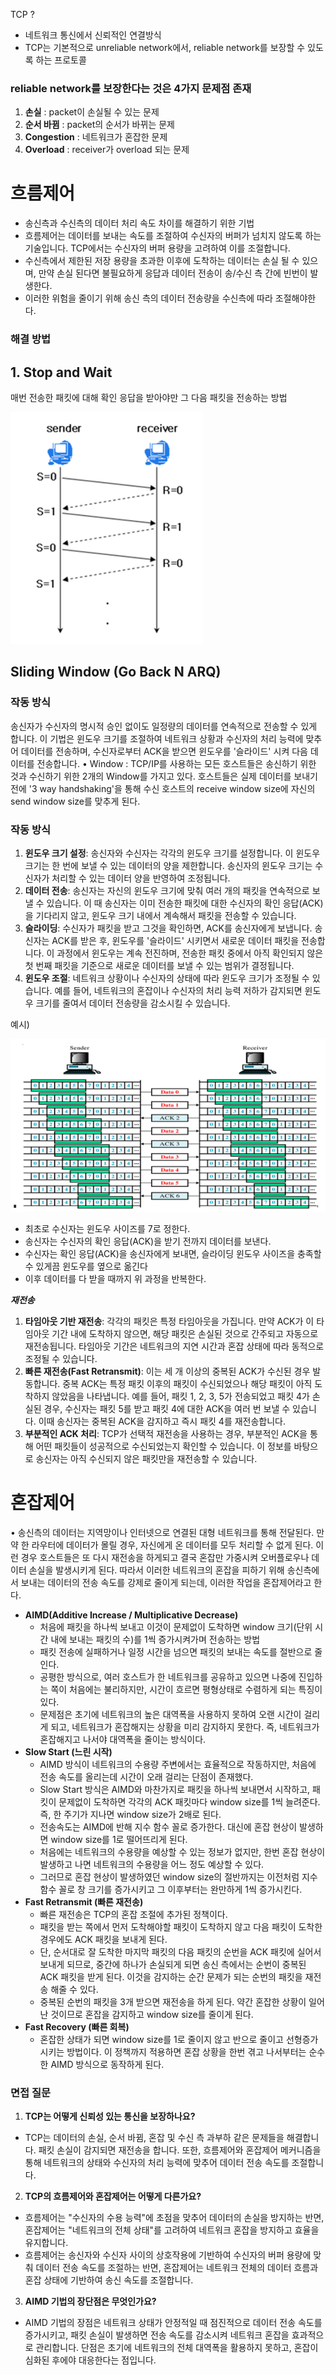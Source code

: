 TCP ?

- 네트워크 통신에서 신뢰적인 연결방식
- TCP는 기본적으로 unreliable network에서, reliable network를 보장할 수 있도록 하는 프로토콜

### **reliable network를 보장한다는 것은 4가지 문제점 존재**

1. **손실** : packet이 손실될 수 있는 문제
2. **순서 바뀜** : packet의 순서가 바뀌는 문제
3. **Congestion** : 네트워크가 혼잡한 문제
4. **Overload** : receiver가 overload 되는 문제

# 흐름제어

- 송신측과 수신측의 데이터 처리 속도 차이를 해결하기 위한 기법
- 흐름제어는 데이터를 보내는 속도를 조절하여 수신자의 버퍼가 넘치지 않도록 하는 기술입니다. TCP에서는 수신자의 버퍼 용량을 고려하여 이를 조절합니다.
- 수신측에서 제한된 저장 용량을 초과한 이후에 도착하는 데이터는 손실 될 수 있으며, 만약 손실 된다면 불필요하게 응답과 데이터 전송이 송/수신 측 간에 빈번이 발생한다.
- 이러한 위험을 줄이기 위해 송신 측의 데이터 전송량을 수신측에 따라 조절해야한다.

### 해결 방법

## **1. Stop and Wait**

매번 전송한 패킷에 대해 확인 응답을 받아야만 그 다음 패킷을 전송하는 방법

![Alt text](image-1.png)

## **Sliding Window** (Go Back N ARQ)

### 작동 방식

송신자가 수신자의 명시적 승인 없이도 일정량의 데이터를 연속적으로 전송할 수 있게 합니다. 이 기법은 윈도우 크기를 조절하여 네트워크 상황과 수신자의 처리 능력에 맞추어 데이터를 전송하며, 수신자로부터 ACK을 받으면 윈도우를 '슬라이드' 시켜 다음 데이터를 전송합니다.
• Window : TCP/IP를 사용하는 모든 호스트들은 송신하기 위한 것과 수신하기 위한 2개의 Window를 가지고 있다. 호스트들은 실제 데이터를 보내기 전에 '3 way handshaking'을 통해 수신 호스트의 receive window size에 자신의 send window size를 맞추게 된다.

### **작동 방식**

1. **윈도우 크기 설정**: 송신자와 수신자는 각각의 윈도우 크기를 설정합니다. 이 윈도우 크기는 한 번에 보낼 수 있는 데이터의 양을 제한합니다. 송신자의 윈도우 크기는 수신자가 처리할 수 있는 데이터 양을 반영하여 조정됩니다.
2. **데이터 전송**: 송신자는 자신의 윈도우 크기에 맞춰 여러 개의 패킷을 연속적으로 보낼 수 있습니다. 이 때 송신자는 이미 전송한 패킷에 대한 수신자의 확인 응답(ACK)을 기다리지 않고, 윈도우 크기 내에서 계속해서 패킷을 전송할 수 있습니다.
3. **슬라이딩**: 수신자가 패킷을 받고 그것을 확인하면, ACK를 송신자에게 보냅니다. 송신자는 ACK를 받은 후, 윈도우를 '슬라이드' 시키면서 새로운 데이터 패킷을 전송합니다. 이 과정에서 윈도우는 계속 전진하며, 전송한 패킷 중에서 아직 확인되지 않은 첫 번째 패킷을 기준으로 새로운 데이터를 보낼 수 있는 범위가 결정됩니다.
4. **윈도우 조절**: 네트워크 상황이나 수신자의 상태에 따라 윈도우 크기가 조정될 수 있습니다. 예를 들어, 네트워크의 혼잡이나 수신자의 처리 능력 저하가 감지되면 윈도우 크기를 줄여서 데이터 전송량을 감소시킬 수 있습니다.

예시)

![Alt text](image-2.png)

- 최초로 수신자는 윈도우 사이즈를 7로 정한다.
- 송신자는 수신자의 확인 응답(ACK)을 받기 전까지 데이터를 보낸다.
- 수신자는 확인 응답(ACK)을 송신자에게 보내면, 슬라이딩 윈도우 사이즈을 충족할 수 있게끔 윈도우를 옆으로 옮긴다
- 이후 데이터를 다 받을 때까지 위 과정을 반복한다.

**_재전송_**

1. **타임아웃 기반 재전송**: 각각의 패킷은 특정 타임아웃을 가집니다. 만약 ACK가 이 타임아웃 기간 내에 도착하지 않으면, 해당 패킷은 손실된 것으로 간주되고 자동으로 재전송됩니다. 타임아웃 기간은 네트워크의 지연 시간과 혼잡 상태에 따라 동적으로 조정될 수 있습니다.
2. **빠른 재전송(Fast Retransmit)**: 이는 세 개 이상의 중복된 ACK가 수신된 경우 발동합니다. 중복 ACK는 특정 패킷 이후의 패킷이 수신되었으나 해당 패킷이 아직 도착하지 않았음을 나타냅니다. 예를 들어, 패킷 1, 2, 3, 5가 전송되었고 패킷 4가 손실된 경우, 수신자는 패킷 5를 받고 패킷 4에 대한 ACK을 여러 번 보낼 수 있습니다. 이때 송신자는 중복된 ACK을 감지하고 즉시 패킷 4를 재전송합니다.
3. **부분적인 ACK 처리**: TCP가 선택적 재전송을 사용하는 경우, 부분적인 ACK을 통해 어떤 패킷들이 성공적으로 수신되었는지 확인할 수 있습니다. 이 정보를 바탕으로 송신자는 아직 수신되지 않은 패킷만을 재전송할 수 있습니다.

# 혼잡제어

• 송신측의 데이터는 지역망이나 인터넷으로 연결된 대형 네트워크를 통해 전달된다. 만약 한 라우터에 데이터가 몰릴 경우, 자신에게 온 데이터를 모두 처리할 수 없게 된다. 이런 경우 호스트들은 또 다시 재전송을 하게되고 결국 혼잡만 가중시켜 오버플로우나 데이터 손실을 발생시키게 된다. 따라서 이러한 네트워크의 혼잡을 피하기 위해 송신측에서 보내는 데이터의 전송 속도를 강제로 줄이게 되는데, 이러한 작업을 혼잡제어라고 한다.

- **AIMD(Additive Increase / Multiplicative Decrease)**
  - 처음에 패킷을 하나씩 보내고 이것이 문제없이 도착하면 window 크기(단위 시간 내에 보내는 패킷의 수)를 1씩 증가시켜가며 전송하는 방법
  - 패킷 전송에 실패하거나 일정 시간을 넘으면 패킷의 보내는 속도를 절반으로 줄인다.
  - 공평한 방식으로, 여러 호스트가 한 네트워크를 공유하고 있으면 나중에 진입하는 쪽이 처음에는 불리하지만, 시간이 흐르면 평형상태로 수렴하게 되는 특징이 있다.
  - 문제점은 초기에 네트워크의 높은 대역폭을 사용하지 못하여 오랜 시간이 걸리게 되고, 네트워크가 혼잡해지는 상황을 미리 감지하지 못한다. 즉, 네트워크가 혼잡해지고 나서야 대역폭을 줄이는 방식이다.
- **Slow Start (느린 시작)**
  - AIMD 방식이 네트워크의 수용량 주변에서는 효율적으로 작동하지만, 처음에 전송 속도를 올리는데 시간이 오래 걸리는 단점이 존재했다.
  - Slow Start 방식은 AIMD와 마찬가지로 패킷을 하나씩 보내면서 시작하고, 패킷이 문제없이 도착하면 각각의 ACK 패킷마다 window size를 1씩 늘려준다. 즉, 한 주기가 지나면 window size가 2배로 된다.
  - 전송속도는 AIMD에 반해 지수 함수 꼴로 증가한다. 대신에 혼잡 현상이 발생하면 window size를 1로 떨어뜨리게 된다.
  - 처음에는 네트워크의 수용량을 예상할 수 있는 정보가 없지만, 한번 혼잡 현상이 발생하고 나면 네트워크의 수용량을 어느 정도 예상할 수 있다.
  - 그러므로 혼잡 현상이 발생하였던 window size의 절반까지는 이전처럼 지수 함수 꼴로 창 크기를 증가시키고 그 이후부터는 완만하게 1씩 증가시킨다.
- **Fast Retransmit (빠른 재전송)**
  - 빠른 재전송은 TCP의 혼잡 조절에 추가된 정책이다.
  - 패킷을 받는 쪽에서 먼저 도착해야할 패킷이 도착하지 않고 다음 패킷이 도착한 경우에도 ACK 패킷을 보내게 된다.
  - 단, 순서대로 잘 도착한 마지막 패킷의 다음 패킷의 순번을 ACK 패킷에 실어서 보내게 되므로, 중간에 하나가 손실되게 되면 송신 측에서는 순번이 중복된 ACK 패킷을 받게 된다. 이것을 감지하는 순간 문제가 되는 순번의 패킷을 재전송 해줄 수 있다.
  - 중복된 순번의 패킷을 3개 받으면 재전송을 하게 된다. 약간 혼잡한 상황이 일어난 것이므로 혼잡을 감지하고 window size를 줄이게 된다.
- **Fast Recovery (빠른 회복)**
  - 혼잡한 상태가 되면 window size를 1로 줄이지 않고 반으로 줄이고 선형증가시키는 방법이다. 이 정책까지 적용하면 혼잡 상황을 한번 겪고 나서부터는 순수한 AIMD 방식으로 동작하게 된다.

### 면접 질문

1. **TCP는 어떻게 신뢰성 있는 통신을 보장하나요?**

- TCP는 데이터의 손실, 순서 바뀜, 혼잡 및 수신 측 과부하 같은 문제들을 해결합니다. 패킷 손실이 감지되면 재전송을 합니다. 또한, 흐름제어와 혼잡제어 메커니즘을 통해 네트워크의 상태와 수신자의 처리 능력에 맞추어 데이터 전송 속도를 조절합니다.

2. **TCP의 흐름제어와 혼잡제어는 어떻게 다른가요?**

- 흐름제어는 "수신자의 수용 능력"에 초점을 맞추어 데이터의 손실을 방지하는 반면, 혼잡제어는 "네트워크의 전체 상태"를 고려하여 네트워크 혼잡을 방지하고 효율을 유지합니다.
- 흐름제어는 송신자와 수신자 사이의 상호작용에 기반하여 수신자의 버퍼 용량에 맞춰 데이터 전송 속도를 조절하는 반면, 혼잡제어는 네트워크 전체의 데이터 흐름과 혼잡 상태에 기반하여 송신 속도를 조절합니다.

3. **AIMD 기법의 장단점은 무엇인가요?**

- AIMD 기법의 장점은 네트워크 상태가 안정적일 때 점진적으로 데이터 전송 속도를 증가시키고, 패킷 손실이 발생하면 전송 속도를 감소시켜 네트워크 혼잡을 효과적으로 관리합니다. 단점은 초기에 네트워크의 전체 대역폭을 활용하지 못하고, 혼잡이 심화된 후에야 대응한다는 점입니다.
